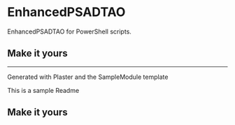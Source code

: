 # EnhancedPSADTAO

EnhancedPSADTAO for PowerShell scripts.

## Make it yours

---
Generated with Plaster and the SampleModule template


This is a sample Readme

## Make it yours
